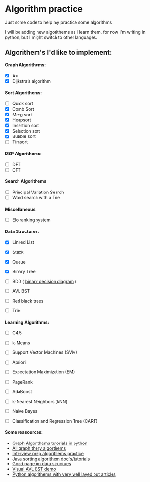# Algorithm practice
Just some code to help my practice some algorithms.

I will be adding new algorithems as I learn them. for now I'm writing in python, but I might switch to other languages. 


## Algorithem's I'd like to implement: 

#### Graph Algorithems: 
  - [x] A* 
  - [x] Dijkstra’s algorithm

#### Sort Algorithems: 
  - [ ] Quick sort
  - [x] Comb Sort
  - [x] Merg sort
  - [x] Heapsort
  - [x] Insertion sort
  - [x] Selection sort
  - [x] Bubble sort
  - [ ] Timsort

#### DSP Algorithems: 
  - [ ] DFT
  - [ ] CFT
  
#### Search Algorithems
  - [ ] Principal Variation Search
  - [ ] Word search with a Trie

#### Miscellaneous
  - [ ] Elo ranking system
 
#### Data Structures:
  - [x] Linked List
  - [x] Stack
  - [x] Queue
  - [x] Binary Tree
  - [ ] BDD ( [binary decision diagram](https://en.wikipedia.org/wiki/Binary_decision_diagram) )
  - [ ] AVL BST
  - [ ] Red black trees 
  - [ ] Trie

 
#### Learning Algorithms:
  - [ ] C4.5
  - [ ] k-Means
  - [ ] Support Vector Machines (SVM)
  - [ ] Apriori
  - [ ] Expectation Maximization (EM)
  - [ ] PageRank
  - [ ] AdaBoost
  - [ ] k-Nearest Neighbors (kNN)
  - [ ] Naive Bayes
  - [ ] Classification and Regression Tree (CART)


#### Some reasources: 
  * [Graph Algorithems tutorials in python](http://www.redblobgames.com/)
  * [All graph thery algorthems](https://en.wikipedia.org/wiki/Category:Graph_algorithms)
  * [Interview prep algorithems practice](http://www.programcreek.com/2012/11/top-10-algorithms-for-coding-interview/)
  * [Java sorting algorithem doc's/tutorials](http://www.java2novice.com/java-sorting-algorithms/)
  * [Good page on data structues](https://www.topcoder.com/community/data-science/data-science-tutorials/data-structures/)
  * [Visual AVL BST demo](https://visualgo.net/en/bst)
  * [Python algorithems with very well layed out articles](http://interactivepython.org)
